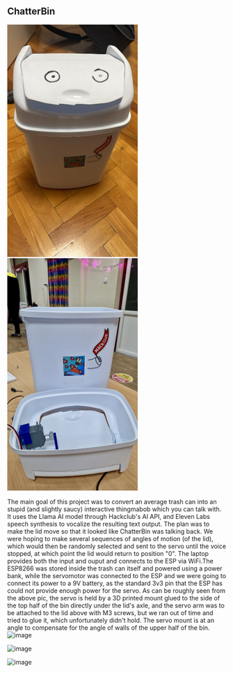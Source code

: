 ## ChatterBin
<img src="the_bin_full.jpeg" alt="The Bin" width="300" />
<img src="the_bin.jpeg" alt="The Bin" width="300" />

The main goal of this project was to convert an average trash can into an stupid (and slightly saucy) interactive thingmabob which you can talk with. It uses the Llama AI model through Hackclub's AI API, and Eleven Labs speech synthesis to vocalize the resulting text output. The plan was to make the lid move so that it looked like ChatterBin was talking back. We were hoping to make several sequences of angles of motion (of the lid), which would then be randomly selected and sent to the servo until the voice stopped, at which point the lid would return to position "0". The laptop provides both the input and ouput and connects to the ESP via WiFi.The ESP8266 was stored inside the trash can itself and powered using a power bank, while the servomotor was connected to the ESP and we were going to connect its power to a 9V battery, as the standard 3v3 pin that the ESP has could not provide enough power for the servo. As can be roughly seen from the above pic, the servo is held by a 3D printed mount glued to the side of the top half of the bin directly under the lid's axle, and the servo arm was to be attached to the lid above with M3 screws, but we ran out of time and tried to glue it, which unfortunately didn't hold. The servo mount is at an angle to compensate for the angle of walls of the upper half of the bin.
![image](https://github.com/user-attachments/assets/5867610c-ddaf-415e-add8-a0a264b5ecd8)

![image](https://github.com/user-attachments/assets/ccd43d67-8a75-480a-8a18-b048c647da22)


![image](https://github.com/user-attachments/assets/7ce75ad0-d7fb-4058-9ef2-3b38156a7f5a)


